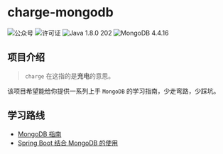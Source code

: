 # charge-mongodb

![公众号](https://img.shields.io/badge/公众号-CodeArtist9-blue.svg)
![许可证](https://img.shields.io/badge/许可证-Apache-orange.svg)
![Java 1.8.0 202](https://img.shields.io/badge/Java-1.8.0_202-yellow.svg)
![MongoDB 4.4.16](https://img.shields.io/badge/MongoDB-4.4.16-brightgreen.svg)

## 项目介绍

> `charge` 在这指的是**充电**的意思。

该项目希望能给你提供一系列上手 `MongoDB` 的学习指南，少走弯路，少踩坑。

## 学习路线

- [MongoDB 指南](https://github.com/xiongbw/mongodb-guide)
- [Spring Boot 结合 MongoDB 的使用](https://github.com/xiongbw/charge-mongodb)